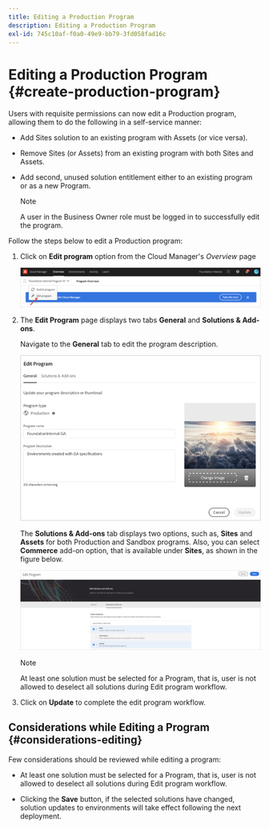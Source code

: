 ```yaml
---
title: Editing a Production Program 
description: Editing a Production Program
exl-id: 745c10af-f0a0-49e9-bb79-3fd058fad16c
---
```

# Editing a Production Program {#create-production-program}

Users with requisite permissions can now edit a Production program, allowing them to do the following in a self-service manner:

* Add Sites solution to an existing program with Assets (or vice versa).
* Remove Sites (or Assets) from an existing program with both Sites and Assets.
* Add second, unused solution entitlement either to an existing program or as a new Program.

   >[!NOTE]
   >A user in the Business Owner role must be logged in to successfully edit the program.

Follow the steps below to edit a Production program:

1. Click on **Edit program** option from the Cloud Manager's *Overview* page

   ![](assets/edit-program-overview.png)

1. The **Edit Program** page displays two tabs **General** and **Solutions & Add-ons**.

   Navigate to the **General** tab to edit the program description.

   ![](assets/edit-program-prod1.png)

   The **Solutions & Add-ons** tab displays two options, such as, **Sites** and **Assets** for both Production and Sandbox programs. Also, you can select **Commerce** add-on option, that is available under **Sites**, as shown in the figure below.

   ![](assets/edit-prg.png)

   >[!NOTE]
   >At least one solution must be selected for a Program, that is, user is not allowed to deselect all solutions during Edit program workflow. 

1. Click on **Update** to complete the edit program  workflow.


## Considerations while Editing a Program {#considerations-editing}

Few considerations should be reviewed while editing a program:

* At least one solution must be selected for a Program, that is, user is not allowed to deselect all solutions during Edit program workflow. 

* Clicking the **Save** button, if the selected solutions have changed, solution updates to environments will take effect following the next deployment.
